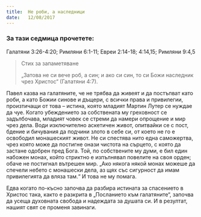 ```yaml
---
title:  Не роби, а наследници
date:   12/08/2017
---
```


### За тази седмица прочетете:
Галатяни 3:26-4:20; Римляни 6:1-11; Евреи 2:14-18; 4:14,15; Римляни 9:4,5

> <p>Стих за запаметяване</p>
> „Затова не си вече роб, а син; и ако си син, то си Божи наследник чрез Христос“ (Галатяни 4:7).

Павел казва на галатяните, че не трябва да живеят и да постъпват като роби, а като Божии синове и дъщери, с всички права и привилегии, произтичащи от това – истина, която младият Мартин Лутер се нуждае да чуе. Когато убеждението за собствената му греховност се задълбочава, младият човек се стреми да намери опрощение и мир чрез дела. Води изключително аскетичен живот, опитвайки се с пост, бдение и бичувания да подчини злото в себе си, от което не го е освободил монашеският живот. Не си спестява нито една саможертва, чрез която може да постигне онази чистота на сърцето, с която да застане одобрен пред Бога. Той, по собствените му думи, е бил един набожен монах, който стриктно е изпълнявал повелите на своя орден; обаче не постигнал вътрешен мир. „Ако някога някой монах можеше да спечели небето с монашески дела, аз щях със сигурност да имам привилегията да вляза там.“ И това не му помага.

Едва когато по-късно започва да разбира истината за спасението в Христос така, както е разкрита в „Посланието към галатяните“, започва да усеща духовната свобода и надеждата за душата си. И в резултат, нашият свят се променя завинаги.